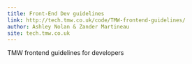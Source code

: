 ```yaml
---
title: Front-End Dev guidelines
link: http://tech.tmw.co.uk/code/TMW-frontend-guidelines/
author: Ashley Nolan & Zander Martineau
site: tech.tmw.co.uk
---
```


TMW frontend guidelines for developers

